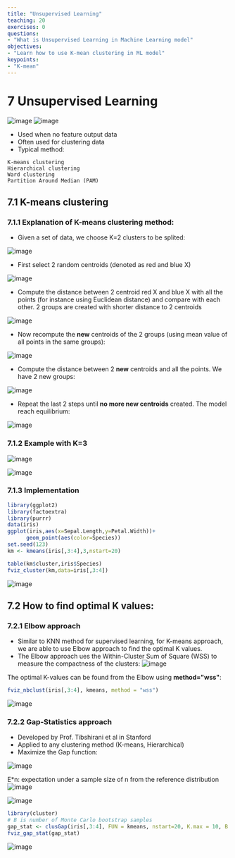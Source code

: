 ```yaml
---
title: "Unsupervised Learning"
teaching: 20
exercises: 0
questions:
- "What is Unsupervised Learning in Machine Learning model"
objectives:
- "Learn how to use K-mean clustering in ML model"
keypoints:
- "K-mean"
---
```


# 7 Unsupervised Learning
![image](https://user-images.githubusercontent.com/43855029/114584282-82c1fc80-9c50-11eb-9342-41e5592e7b67.png) ![image](https://user-images.githubusercontent.com/43855029/114584314-89507400-9c50-11eb-9c54-5a589075fd48.png)

- Used when no feature output data
- Often used for clustering data
- Typical method:
```
K-means clustering
Hierarchical clustering
Ward clustering
Partition Around Median (PAM)
```
## 7.1 K-means clustering
### 7.1.1 Explanation of K-means clustering method:
- Given a set of data, we choose K=2 clusters to be splited:

![image](https://user-images.githubusercontent.com/43855029/114584415-a5ecac00-9c50-11eb-8919-807f83ddf23a.png)

- First select 2 random centroids (denoted as red and blue X)

![image](https://user-images.githubusercontent.com/43855029/114584573-d16f9680-9c50-11eb-9dc4-8d918919f565.png)

- Compute the distance between 2 centroid red X and blue X with all the points (for instance using Euclidean distance) and compare with each other. 2 groups are created with shorter distance to 2 centroids

![image](https://user-images.githubusercontent.com/43855029/114584860-0bd93380-9c51-11eb-9afc-3bb9510e9c34.png)

- Now recompute the **new** centroids of the 2 groups (using mean value of all points in the same groups):

![image](https://user-images.githubusercontent.com/43855029/114585002-34f9c400-9c51-11eb-83e0-b5769abf6cd3.png)

- Compute the distance between 2 **new** centroids and all the points. We have 2 new groups:

![image](https://user-images.githubusercontent.com/43855029/114585030-3b883b80-9c51-11eb-8f69-29f6e406e215.png)

- Repeat the last 2 steps until **no more new centroids** created. The model reach equilibrium:

![image](https://user-images.githubusercontent.com/43855029/114585223-6b374380-9c51-11eb-8663-27474956ec61.png)

### 7.1.2 Example with K=3
![image](https://user-images.githubusercontent.com/43855029/114585361-8e61f300-9c51-11eb-965e-dc4d57e9c0eb.png)

![image](https://user-images.githubusercontent.com/43855029/114585502-b81b1a00-9c51-11eb-8015-973216b450ce.png)

### 7.1.3 Implementation
```r
library(ggplot2)
library(factoextra)
library(purrr)
data(iris)
ggplot(iris,aes(x=Sepal.Length,y=Petal.Width))+
      geom_point(aes(color=Species))
set.seed(123)
km <- kmeans(iris[,3:4],3,nstart=20)

table(km$cluster,iris$Species)
fviz_cluster(km,data=iris[,3:4])
```
![image](https://user-images.githubusercontent.com/43855029/114585677-e567c800-9c51-11eb-8cb4-6db443f0698b.png)

## 7.2 How to find optimal K values:
### 7.2.1 Elbow approach
- Similar to KNN method for supervised learning, for K-means approach, we are able to use Elbow approach to find the optimal K values.
- The Elbow approach ues the Within-Cluster Sum of Square (WSS) to measure the compactness of the clusters:
![image](https://user-images.githubusercontent.com/43855029/114587068-4d6ade00-9c53-11eb-932d-0de0c9edef83.png)

The optimal K-values can be found from the Elbow using **method="wss"**:
```r
fviz_nbclust(iris[,3:4], kmeans, method = "wss")
```
![image](https://user-images.githubusercontent.com/43855029/114586165-5e671f80-9c52-11eb-9ad1-e9170fd6b5ef.png)

### 7.2.2 Gap-Statistics approach
- Developed by Prof. Tibshirani et al in Stanford
- Applied to any clustering method (K-means, Hierarchical)
- Maximize the Gap function:

![image](https://user-images.githubusercontent.com/43855029/114586376-95d5cc00-9c52-11eb-9b71-ed330cfc50bc.png)

E*n: expectation under a sample size of n from the reference distribution
![image](https://user-images.githubusercontent.com/43855029/114586396-9b331680-9c52-11eb-9b83-955aa256e623.png)

![image](https://user-images.githubusercontent.com/43855029/114586456-af771380-9c52-11eb-9fdb-99cc8df854fb.png)

```r
library(cluster)
# B is number of Monte Carlo bootstrap samples
gap_stat <- clusGap(iris[,3:4], FUN = kmeans, nstart=20, K.max = 10, B = 50)
fviz_gap_stat(gap_stat)
```
![image](https://user-images.githubusercontent.com/43855029/114586485-b9007b80-9c52-11eb-9aae-24effc612e09.png)

